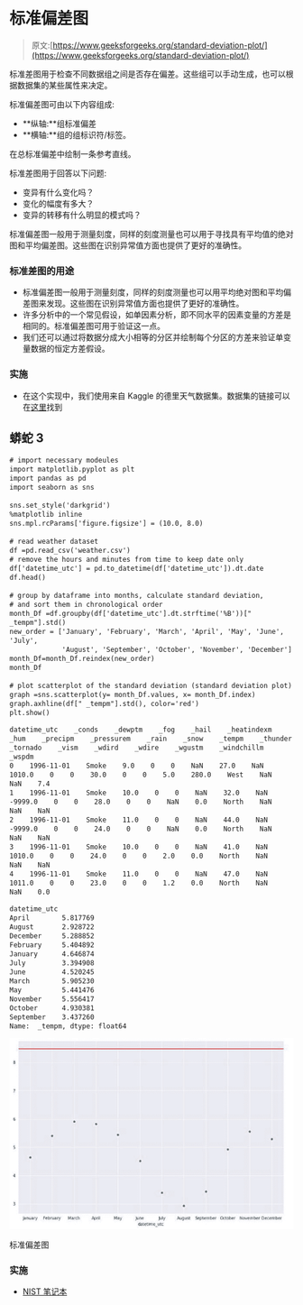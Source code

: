 # 标准偏差图

> 原文:[https://www.geeksforgeeks.org/standard-deviation-plot/](https://www.geeksforgeeks.org/standard-deviation-plot/)

标准差图用于检查不同数据组之间是否存在偏差。这些组可以手动生成，也可以根据数据集的某些属性来决定。

标准偏差图可由以下内容组成:

*   **纵轴:**组标准偏差
*   **横轴:**组的组标识符/标签。

在总标准偏差中绘制一条参考直线。

标准差图用于回答以下问题:

*   变异有什么变化吗？
*   变化的幅度有多大？
*   变异的转移有什么明显的模式吗？

标准偏差图一般用于测量刻度，同样的刻度测量也可以用于寻找具有平均值的绝对图和平均偏差图。这些图在识别异常值方面也提供了更好的准确性。

### 标准差图的用途

*   标准偏差图一般用于测量刻度，同样的刻度测量也可以用平均绝对图和平均偏差图来发现。这些图在识别异常值方面也提供了更好的准确性。
*   许多分析中的一个常见假设，如单因素分析，即不同水平的因素变量的方差是相同的。标准偏差图可用于验证这一点。
*   我们还可以通过将数据分成大小相等的分区并绘制每个分区的方差来验证单变量数据的恒定方差假设。

### **实施**

*   在这个实现中，我们使用来自 Kaggle 的德里天气数据集。数据集的链接可以在[这里](https://www.kaggle.com/mahirkukreja/delhi-weather-data)找到

## 蟒蛇 3

```
# import necessary modeules
import matplotlib.pyplot as plt
import pandas as pd
import seaborn as sns

sns.set_style('darkgrid')
%matplotlib inline
sns.mpl.rcParams['figure.figsize'] = (10.0, 8.0)

# read weather dataset
df =pd.read_csv('weather.csv')
# remove the hours and minutes from time to keep date only
df['datetime_utc'] = pd.to_datetime(df['datetime_utc']).dt.date
df.head()

# group by dataframe into months, calculate standard deviation,
# and sort them in chronological order 
month_Df =df.groupby(df['datetime_utc'].dt.strftime('%B'))[" _tempm"].std()
new_order = ['January', 'February', 'March', 'April', 'May', 'June', 'July', 
             'August', 'September', 'October', 'November', 'December']
month_Df=month_Df.reindex(new_order)
month_Df

# plot scatterplot of the standard deviation (standard deviation plot)
graph =sns.scatterplot(y= month_Df.values, x= month_Df.index)
graph.axhline(df[" _tempm"].std(), color='red')
plt.show()
```

```
datetime_utc    _conds    _dewptm    _fog    _hail    _heatindexm    _hum    _precipm    _pressurem    _rain    _snow    _tempm    _thunder    _tornado    _vism    _wdird    _wdire    _wgustm    _windchillm    _wspdm
0    1996-11-01    Smoke    9.0    0    0    NaN    27.0    NaN    1010.0    0    0    30.0    0    0    5.0    280.0    West    NaN    NaN    7.4
1    1996-11-01    Smoke    10.0    0    0    NaN    32.0    NaN    -9999.0    0    0    28.0    0    0    NaN    0.0    North    NaN    NaN    NaN
2    1996-11-01    Smoke    11.0    0    0    NaN    44.0    NaN    -9999.0    0    0    24.0    0    0    NaN    0.0    North    NaN    NaN    NaN
3    1996-11-01    Smoke    10.0    0    0    NaN    41.0    NaN    1010.0    0    0    24.0    0    0    2.0    0.0    North    NaN    NaN    NaN
4    1996-11-01    Smoke    11.0    0    0    NaN    47.0    NaN    1011.0    0    0    23.0    0    0    1.2    0.0    North    NaN    NaN    0.0
```

```
datetime_utc
April        5.817769
August       2.928722
December     5.288852
February     5.404892
January      4.646874
July         3.394908
June         4.520245
March        5.905230
May          5.441476
November     5.556417
October      4.930381
September    3.437260
Name:  _tempm, dtype: float64
```

![](img/a6101c148e71164e7f17e88e2755b0e4.png)

标准偏差图

### **实施**

*   [NIST 笔记本](https://www.itl.nist.gov/div898/handbook/eda/section3/sdplot.htm)